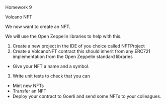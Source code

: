 Homework 9


Volcano NFT


We now want to create an NFT.


We will use the Open Zeppelin libraries to help with this.


1. Create a new project in the IDE of you choice called NFTProject
2. Create a VolcanoNFT contract this should inherit from any ERC721 implementation
from the Open Zeppelin standard libraries
- Give your NFT a name and a symbol.
3. Write unit tests to check that you can
- Mint new NFTs
- Transfer an NFT
- Deploy your contract to Goerli and send some NFTs to your colleagues.
